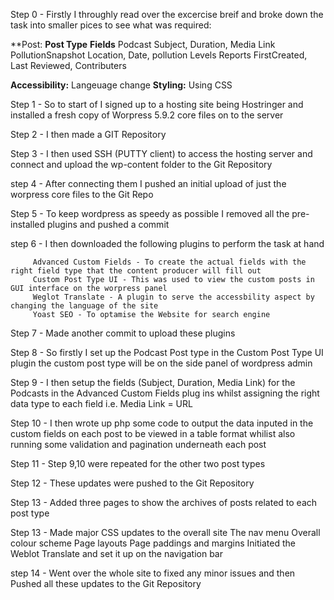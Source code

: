 Step 0 - Firstly I throughly read over the excercise breif and broke down the task into smaller pices to see what was required:

**Post:
        **Post Type**                  **Fields**
           Podcast             Subject, Duration, Media Link
           PollutionSnapshot   Location, Date, pollution Levels
           Reports             FirstCreated, Last Reviewed, Contributers
           
**Accessibility:** Langeuage change
**Styling:** Using CSS

Step 1 - So to start of I signed up to a hosting site being Hostringer and installed a fresh copy of Worpress 5.9.2 core files on to the server 

Step 2 - I then made a GIT Repository 

Step 3 - I then used SSH (PUTTY client) to access the hosting server and connect and upload the wp-content folder to the Git Repository

step 4 - After connecting them I pushed an initial upload of just the worpress core files to the Git Repo

Step 5 - To keep wordpress as speedy as possible I removed all the pre-installed plugins and pushed a commit

step 6 - I then downloaded the following plugins to perform the task at hand

         Advanced Custom Fields - To create the actual fields with the right field type that the content producer will fill out
         Custom Post Type UI - This was used to view the custom posts in GUI interface on the worpress panel
         Weglot Translate - A plugin to serve the accessbility aspect by changing the language of the site
         Yoast SEO - To optamise the Website for search engine
        
Step 7 - Made another commit to upload these plugins

Step 8 - So firstly I set up the Podcast Post type in the Custom Post Type UI plugin the custom post type will be on the side panel of wordpress admin

Step 9 - I then setup the fields (Subject, Duration, Media Link) for the Podcasts in the Advanced Custom Fields plug ins 
whilst assigning the right data type to each field i.e. Media Link = URL

Step 10 - I then wrote up php some code to output the data inputed in the custom fields on each post to be viewed in a table format
whilist also running some validation and pagination underneath each post 

Step 11 - Step 9,10 were repeated for the other two post types

Step 12 - These updates were pushed to the Git Repository 

Step 13 - Added three pages to show the archives of posts related to each post type

Step 13 - Made major CSS updates to the overall site 
       The nav menu 
       Overall colour scheme
       Page layouts
       Page paddings and margins
       Initiated the Weblot Translate and set it up on the navigation bar
       
step 14 - Went over the whole site to fixed any minor issues and then Pushed all these updates to the Git Repository 
       

  

         
         
